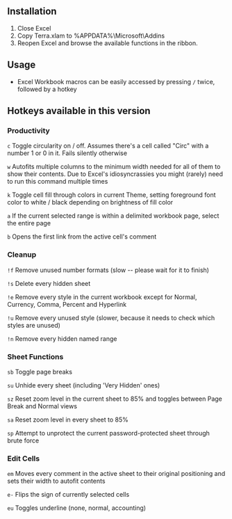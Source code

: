 ## Installation

1. Close Excel
2. Copy Terra.xlam to %APPDATA%\Microsoft\Addins
3. Reopen Excel and browse the available functions in the ribbon.


## Usage
- Excel Workbook macros can be easily accessed by pressing `/` twice, followed by a hotkey

## Hotkeys available in this version

### Productivity

`c`  Toggle circularity on / off. Assumes there's a cell called "Circ" with a number
     1 or 0 in it. Fails silently otherwise

`w`  Autofits multiple columns to the minimum width needed for all of them to show their
     contents. Due to Excel's idiosyncrassies you might (rarely) need to run this command
     multiple times

`k`  Toggle cell fill through colors in current Theme, setting foreground font color to
     white / black depending on brightness of fill color

`a`  If the current selected range is within a delimited workbook page, select the entire
     page

`b`  Opens the first link from the active cell's comment

### Cleanup

`!f` Remove unused number formats (slow -- please wait for it to finish)

`!s` Delete every hidden sheet

`!e` Remove every style in the current workbook except for Normal, Currency, Comma, Percent
     and Hyperlink

`!u` Remove every unused style (slower, because it needs to check which styles are unused)

`!n` Remove every hidden named range

### Sheet Functions

`sb` Toggle page breaks

`su` Unhide every sheet (including 'Very Hidden' ones)

`sz` Reset zoom level in the current sheet to 85% and toggles between Page Break and Normal views

`sa` Reset zoom level in every sheet to 85%

`sp` Attempt to unprotect the current password-protected sheet through brute force

### Edit Cells

`em` Moves every comment in the active sheet to their original positioning and sets their
     width to autofit contents

`e-` Flips the sign of currently selected cells

`eu` Toggles underline (none, normal, accounting)
